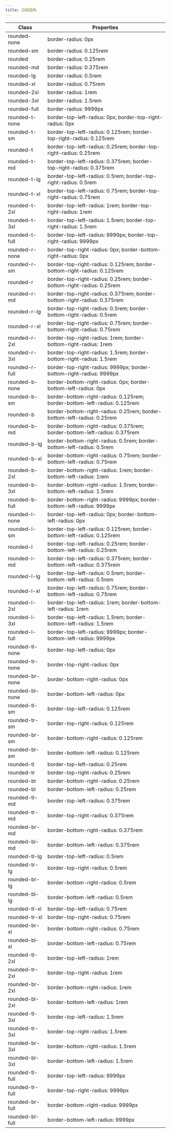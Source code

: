 ```yaml
---
title: 边框圆角
---
```

| Class       | Properties               |
| ----------- | ------------------------ |
| rounded-none | border-radius: 0px |
| rounded-sm | border-radius: 0.125rem |
| rounded | border-radius: 0.25rem |
| rounded-md | border-radius: 0.375rem |
| rounded-lg | border-radius: 0.5rem |
| rounded-xl | border-radius: 0.75rem |
| rounded-2xl | border-radius: 1rem |
| rounded-3xl | border-radius: 1.5rem |
| rounded-full | border-radius: 9999px |
| rounded-t-none | border-top-left-radius: 0px; border-top-right-radius: 0px |
| rounded-t-sm | border-top-left-radius: 0.125rem; border-top-right-radius: 0.125rem |
| rounded-t | border-top-left-radius: 0.25rem; border-top-right-radius: 0.25rem |
| rounded-t-md | border-top-left-radius: 0.375rem; border-top-right-radius: 0.375rem |
| rounded-t-lg | border-top-left-radius: 0.5rem; border-top-right-radius: 0.5rem |
| rounded-t-xl | border-top-left-radius: 0.75rem; border-top-right-radius: 0.75rem |
| rounded-t-2xl | border-top-left-radius: 1rem; border-top-right-radius: 1rem |
| rounded-t-3xl | border-top-left-radius: 1.5rem; border-top-right-radius: 1.5rem |
| rounded-t-full | border-top-left-radius: 9999px; border-top-right-radius: 9999px |
| rounded-r-none | border-top-right-radius: 0px; border-bottom-right-radius: 0px |
| rounded-r-sm | border-top-right-radius: 0.125rem; border-bottom-right-radius: 0.125rem |
| rounded-r | border-top-right-radius: 0.25rem; border-bottom-right-radius: 0.25rem |
| rounded-r-md | border-top-right-radius: 0.375rem; border-bottom-right-radius: 0.375rem |
| rounded-r-lg | border-top-right-radius: 0.5rem; border-bottom-right-radius: 0.5rem |
| rounded-r-xl | border-top-right-radius: 0.75rem; border-bottom-right-radius: 0.75rem |
| rounded-r-2xl | border-top-right-radius: 1rem; border-bottom-right-radius: 1rem |
| rounded-r-3xl | border-top-right-radius: 1.5rem; border-bottom-right-radius: 1.5rem |
| rounded-r-full | border-top-right-radius: 9999px; border-bottom-right-radius: 9999px |
| rounded-b-none | border-bottom-right-radius: 0px; border-bottom-left-radius: 0px |
| rounded-b-sm | border-bottom-right-radius: 0.125rem; border-bottom-left-radius: 0.125rem |
| rounded-b | border-bottom-right-radius: 0.25rem; border-bottom-left-radius: 0.25rem |
| rounded-b-md | border-bottom-right-radius: 0.375rem; border-bottom-left-radius: 0.375rem |
| rounded-b-lg | border-bottom-right-radius: 0.5rem; border-bottom-left-radius: 0.5rem |
| rounded-b-xl | border-bottom-right-radius: 0.75rem; border-bottom-left-radius: 0.75rem |
| rounded-b-2xl | border-bottom-right-radius: 1rem; border-bottom-left-radius: 1rem |
| rounded-b-3xl | border-bottom-right-radius: 1.5rem; border-bottom-left-radius: 1.5rem |
| rounded-b-full | border-bottom-right-radius: 9999px; border-bottom-left-radius: 9999px |
| rounded-l-none | border-top-left-radius: 0px; border-bottom-left-radius: 0px |
| rounded-l-sm | border-top-left-radius: 0.125rem; border-bottom-left-radius: 0.125rem |
| rounded-l | border-top-left-radius: 0.25rem; border-bottom-left-radius: 0.25rem |
| rounded-l-md | border-top-left-radius: 0.375rem; border-bottom-left-radius: 0.375rem |
| rounded-l-lg | border-top-left-radius: 0.5rem; border-bottom-left-radius: 0.5rem |
| rounded-l-xl | border-top-left-radius: 0.75rem; border-bottom-left-radius: 0.75rem |
| rounded-l-2xl | border-top-left-radius: 1rem; border-bottom-left-radius: 1rem |
| rounded-l-3xl | border-top-left-radius: 1.5rem; border-bottom-left-radius: 1.5rem |
| rounded-l-full | border-top-left-radius: 9999px; border-bottom-left-radius: 9999px |
| rounded-tl-none | border-top-left-radius: 0px |
| rounded-tr-none | border-top-right-radius: 0px |
| rounded-br-none | border-bottom-right-radius: 0px |
| rounded-bl-none | border-bottom-left-radius: 0px |
| rounded-tl-sm | border-top-left-radius: 0.125rem |
| rounded-tr-sm | border-top-right-radius: 0.125rem |
| rounded-br-sm | border-bottom-right-radius: 0.125rem |
| rounded-bl-sm | border-bottom-left-radius: 0.125rem |
| rounded-tl | border-top-left-radius: 0.25rem |
| rounded-tr | border-top-right-radius: 0.25rem |
| rounded-br | border-bottom-right-radius: 0.25rem |
| rounded-bl | border-bottom-left-radius: 0.25rem |
| rounded-tl-md | border-top-left-radius: 0.375rem |
| rounded-tr-md | border-top-right-radius: 0.375rem |
| rounded-br-md | border-bottom-right-radius: 0.375rem |
| rounded-bl-md | border-bottom-left-radius: 0.375rem |
| rounded-tl-lg | border-top-left-radius: 0.5rem |
| rounded-tr-lg | border-top-right-radius: 0.5rem |
| rounded-br-lg | border-bottom-right-radius: 0.5rem |
| rounded-bl-lg | border-bottom-left-radius: 0.5rem |
| rounded-tl-xl | border-top-left-radius: 0.75rem |
| rounded-tr-xl | border-top-right-radius: 0.75rem |
| rounded-br-xl | border-bottom-right-radius: 0.75rem |
| rounded-bl-xl | border-bottom-left-radius: 0.75rem |
| rounded-tl-2xl | border-top-left-radius: 1rem |
| rounded-tr-2xl | border-top-right-radius: 1rem |
| rounded-br-2xl | border-bottom-right-radius: 1rem |
| rounded-bl-2xl | border-bottom-left-radius: 1rem |
| rounded-tl-3xl | border-top-left-radius: 1.5rem |
| rounded-tr-3xl | border-top-right-radius: 1.5rem |
| rounded-br-3xl | border-bottom-right-radius: 1.5rem |
| rounded-bl-3xl | border-bottom-left-radius: 1.5rem |
| rounded-tl-full | border-top-left-radius: 9999px |
| rounded-tr-full | border-top-right-radius: 9999px |
| rounded-br-full | border-bottom-right-radius: 9999px |
| rounded-bl-full | border-bottom-left-radius: 9999px |